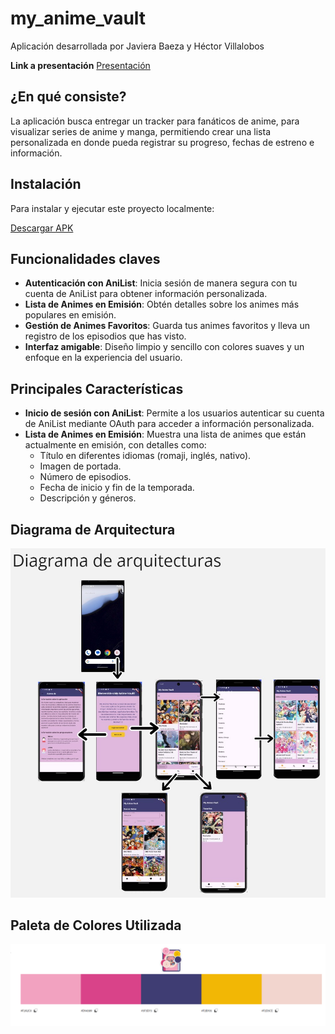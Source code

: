 # my_anime_vault
Aplicación desarrollada por Javiera Baeza y Héctor Villalobos

**Link a presentación**
[Presentación](https://youtu.be/HtyBc6YMCbE)

## ¿En qué consiste?

La aplicación busca entregar un tracker para fanáticos de anime, para visualizar series de anime y manga, permitiendo crear una lista personalizada en donde pueda registrar su progreso, fechas de estreno e información.

## Instalación

Para instalar y ejecutar este proyecto localmente:

[Descargar APK](https://github.com/RigxorZero/my_anime_vault/raw/main/MyAnimeVault.apk)

## Funcionalidades claves 

- **Autenticación con AniList**: Inicia sesión de manera segura con tu cuenta de AniList para obtener información personalizada.
- **Lista de Animes en Emisión**: Obtén detalles sobre los animes más populares en emisión.
- **Gestión de Animes Favoritos**: Guarda tus animes favoritos y lleva un registro de los episodios que has visto.
- **Interfaz amigable**: Diseño limpio y sencillo con colores suaves y un enfoque en la experiencia del usuario.

## Principales Características 

- **Inicio de sesión con AniList**: Permite a los usuarios autenticar su cuenta de AniList mediante OAuth para acceder a información personalizada.
- **Lista de Animes en Emisión**: Muestra una lista de animes que están actualmente en emisión, con detalles como:
  - Título en diferentes idiomas (romaji, inglés, nativo).
  - Imagen de portada.
  - Número de episodios.
  - Fecha de inicio y fin de la temporada.
  - Descripción y géneros.

## Diagrama de Arquitectura

![Diagrama de Arquitectura](assets/images/arquitectura.jpeg)

## Paleta de Colores Utilizada

![Paleta de Colores](assets/images/PaletaColores.png)

